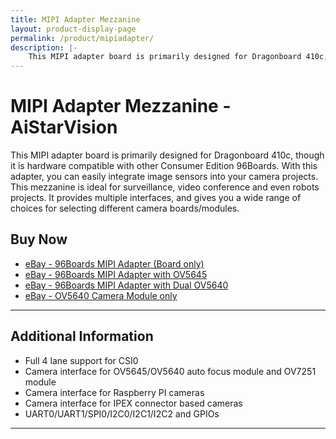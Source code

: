 ```yaml
---
title: MIPI Adapter Mezzanine
layout: product-display-page
permalink: /product/mipiadapter/
description: |-
    This MIPI adapter board is primarily designed for Dragonboard 410c, though it is hardware compatible with other Consumer Edition 96Boards. With this adapter, you can easily integrate image sensors into your camera projects. This mezzanine is ideal for surveillance, video conference and even robots projects. It provides multiple interfaces, and gives you a wide range of choices for selecting different camera boards/modules.
---
```

# MIPI Adapter Mezzanine - AiStarVision

This MIPI adapter board is primarily designed for Dragonboard 410c, though it is hardware compatible with other Consumer Edition 96Boards. With this adapter, you can easily  integrate image sensors into your camera projects. This mezzanine is ideal for
surveillance, video conference and even robots projects. It provides multiple interfaces, and gives you a wide range of choices for selecting different camera boards/modules.

## Buy Now

- [eBay - 96Boards MIPI Adapter (Board only)](http://www.ebay.com/itm/96Boards-MIPI-Adapter-/252900099832?hash=item3ae20546f8:g:w1MAAOSw03lY5Aaf)
- [eBay - 96Boards MIPI Adapter with OV5645](http://www.ebay.com/itm/96Boards-MIPI-Adapter-with-OV5645-auto-focus-module-/252956476095?hash=item3ae56182bf:g:8z4AAOSwA29Y30WD)
- [eBay - 96Boards MIPI Adapter with Dual OV5640](http://www.ebay.com/itm/96Boards-MIPI-Adapter-with-Dual-OV5640-/252928072406?hash=item3ae3b01ad6:g:O7kAAOSwTM5Y4frc)
- [eBay - OV5640 Camera Module only](http://www.ebay.com/itm/OV5645-auto-focus-module/252956491650)

***

## Additional Information

- Full 4 lane support for CSI0
- Camera interface for OV5645/OV5640 auto focus module and OV7251 module
- Camera interface for Raspberry PI cameras
- Camera interface for IPEX connector based cameras
- UART0/UART1/SPI0/I2C0/I2C1/I2C2 and GPIOs

***
